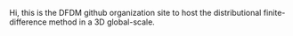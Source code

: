 Hi, this is the DFDM github organization site to host the distributional finite-difference method in a 3D global-scale.
